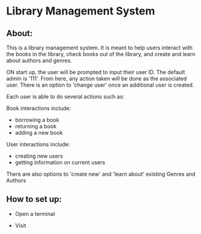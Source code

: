 # Library Management System

## About:
This is a library management system.  It is meant to help users interact with the books in the library, check books out of the library, and create and learn about authors and genres.

ON start up, the user will be prompted to input their user ID.  The default admin is '111'.  From here, any action taken will be done as the associated user.  There is an option to 'change user' once an additional user is created.

Each user is able to do several actions such as: 

Book interactions include:
- borrowing a book
- returning a book
- adding a new book

User interactions include:
- creating new users
- getting information on current users

There are also options to 'create new' and 'learn about' existing Genres and Authors

## How to set up:
- Open a terminal

- Visit 
